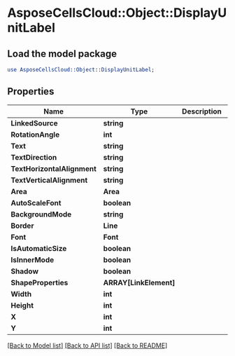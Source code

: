 # AsposeCellsCloud::Object::DisplayUnitLabel 

## Load the model package
```perl
use AsposeCellsCloud::Object::DisplayUnitLabel;
```

## Properties
Name | Type | Description | Notes
------------ | ------------- | ------------- | -------------
**LinkedSource** | **string** |  |
**RotationAngle** | **int** |  |
**Text** | **string** |  |
**TextDirection** | **string** |  |
**TextHorizontalAlignment** | **string** |  |
**TextVerticalAlignment** | **string** |  |
**Area** | **Area** |  |
**AutoScaleFont** | **boolean** |  |
**BackgroundMode** | **string** |  |
**Border** | **Line** |  |
**Font** | **Font** |  |
**IsAutomaticSize** | **boolean** |  |
**IsInnerMode** | **boolean** |  |
**Shadow** | **boolean** |  |
**ShapeProperties** | **ARRAY[LinkElement]** |  |
**Width** | **int** |  |
**Height** | **int** |  |
**X** | **int** |  |
**Y** | **int** |  |  

[[Back to Model list]](../README.md#documentation-for-models) [[Back to API list]](../README.md#documentation-for-api-endpoints) [[Back to README]](../README.md)

